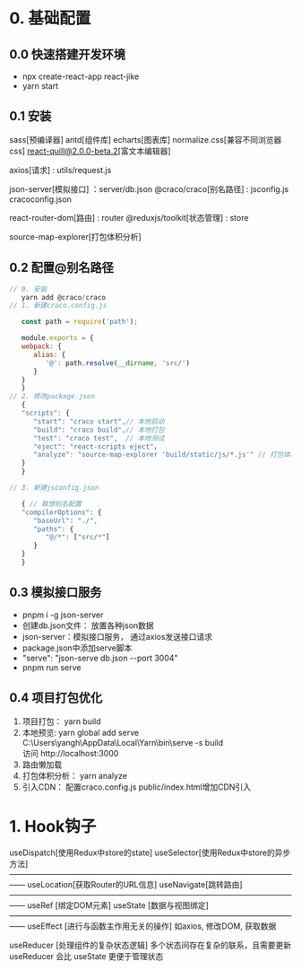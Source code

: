 
# 0. 基础配置
## 0.0 快速搭建开发环境
- npx create-react-app react-jike
- yarn start
## 0.1 安装
sass[预编译器]
antd[组件库]
echarts[图表库]
normalize.css[兼容不同浏览器css]
react-quill@2.0.0-beta.2[富文本编辑器]

axios[请求] : utils/request.js


json-server[模拟接口] ：server/db.json
@craco/craco[别名路径] : jsconfig.js  cracoconfig.json

react-router-dom[路由] : router
@reduxjs/toolkit[状态管理] : store

source-map-explorer[打包体积分析]


## 0.2 配置@别名路径
```js
// 0. 安装  
   yarn add @craco/craco
// 1. 新建craco.config.js

   const path = require('path');

   module.exports = {
   webpack: {
      alias: {
         '@': path.resolve(__dirname, 'src/')
      }
   }
   }
// 2. 修改package.json
   {
   "scripts": {
      "start": "craco start",// 本地启动
      "build": "craco build",// 本地打包
      "test": "craco test",  // 本地测试
      "eject": "react-scripts eject"，
      "analyze": "source-map-explorer 'build/static/js/*.js'" // 打包体积分析
   }
   }

// 3. 新建jsconfig.json

   { // 联想别名配置
   "compilerOptions": {
      "baseUrl": "./",
      "paths": {
         "@/*": ["src/*"]
      }
   }
   }
```
## 0.3 模拟接口服务
- pnpm i -g json-server
- 创建db.json文件： 放置各种json数据
- json-server：模拟接口服务， 通过axios发送接口请求
- package.json中添加serve脚本
- "serve": "json-serve db.json --port 3004"
- pnpm run serve

## 0.4 项目打包优化
   1. 项目打包： yarn build
   2. 本地预览:  yarn global add serve
                C:\Users\yangh\AppData\Local\Yarn\bin\serve -s build  
                访问 http://localhost:3000
   3. 路由懒加载
   4. 打包体积分析： yarn analyze
   5. 引入CDN： 配置craco.config.js
               public/index.html增加CDN引入

# 1. Hook钩子
useDispatch[使用Redux中store的state]
useSelector[使用Redux中store的异步方法]
——————————————————————————————————————
useLocation[获取Router的URL信息]
useNavigate[跳转路由]
——————————————————————————————————————
useRef     [绑定DOM元素]
useState   [数据与视图绑定]
——————————————————————————————————————
useEffect  [进行与函数主作用无关的操作]
            如axios, 修改DOM, 获取数据

useReducer [处理组件的复杂状态逻辑]
            多个状态间存在复杂的联系，且需要更新
            useReducer 会比 useState 更便于管理状态